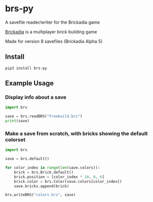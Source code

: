 # brs-py

A savefile reader/writer for the Brickadia game

[Brickadia](https://www.brickadia.com) is a multiplayer brick building game

Made for version 8 savefiles (Brickadia Alpha 5)

## Install

```
pip3 install brs-py
```

## Example Usage

### Display info about a save
```python
import brs

save = brs.readBRS("Freebuild.brs")
print(save)
```

### Make a save from scratch, with bricks showing the default colorset
```python
import brs

save = brs.default()

for color_index in range(len(save.colors)):
    brick = brs.Brick.default()
    brick.position = [color_index * 10, 0, 6]
    brick.color = brs.Color(save.colors[color_index])
    save.bricks.append(brick)

brs.writeBRS("colors.brs", save)
```
